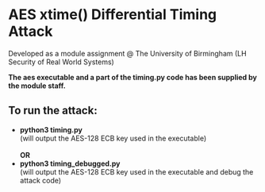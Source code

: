 # AES xtime() Differential Timing Attack

Developed as a module assignment @ The University of Birmingham (LH Security of Real World Systems)

**The aes executable and a part of the timing.py code has been supplied by the module staff.**

## To run the attack:
- **python3 timing.py** <br />
(will output the AES-128 ECB key used in the executable) <br />
<br />**OR** <br />
- **python3 timing_debugged.py** <br />
(will output the AES-128 ECB key used in the executable and debug the attack code)

